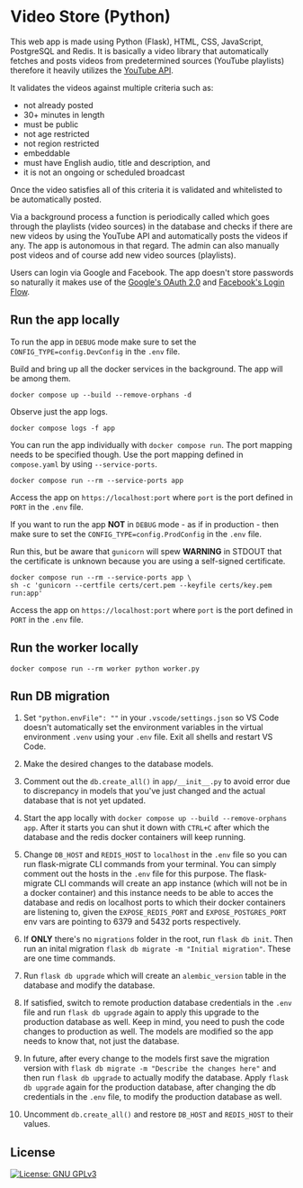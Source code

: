 # Video Store (Python)

This web app is made using Python (Flask), HTML, CSS, JavaScript, PostgreSQL and Redis. It is basically a video library that automatically fetches and posts videos from predetermined sources (YouTube playlists) therefore it heavily utilizes the [YouTube API](https://developers.google.com/youtube/v3/docs).

It validates the videos against multiple criteria such as:

- not already posted
- 30+ minutes in length
- must be public
- not age restricted
- not region restricted
- embeddable
- must have English audio, title and description, and
- it is not an ongoing or scheduled broadcast

Once the video satisfies all of this criteria it is validated and whitelisted to be automatically posted.

Via a background process a function is periodically called which goes through the playlists (video sources) in the database and checks if there are new videos by using the YouTube API and automatically posts the videos if any. The app is autonomous in that regard. The admin can also manually post videos and of course add new video sources (playlists).

Users can login via Google and Facebook. The app doesn't store passwords so naturally it makes use of the [Google's OAuth 2.0](https://developers.google.com/identity/protocols/oauth2) and [Facebook's Login Flow](https://developers.facebook.com/docs/facebook-login/guides/advanced/manual-flow).


## Run the app locally

To run the app in `DEBUG` mode make sure to set the `CONFIG_TYPE=config.DevConfig` in the `.env` file.

Build and bring up all the docker services in the background. The app will be among them.
``` docker
docker compose up --build --remove-orphans -d
```

Observe just the app logs.
``` docker
docker compose logs -f app
```

You can run the app individually with `docker compose run`. The port mapping needs to be specified though. Use the port mapping defined in `compose.yaml` by using `--service-ports`.

``` docker
docker compose run --rm --service-ports app
```

Access the app on `https://localhost:port` where `port` is the port defined in `PORT` in the `.env` file.

If you want to run the app **NOT** in `DEBUG` mode - as if in production - then make sure to set the `CONFIG_TYPE=config.ProdConfig` in the `.env` file.

Run this, but be aware that `gunicorn` will spew **WARNING** in STDOUT that the certificate is unknown because you are using a self-signed certificate.
``` docker
docker compose run --rm --service-ports app \
sh -c 'gunicorn --certfile certs/cert.pem --keyfile certs/key.pem run:app'
```

Access the app on `https://localhost:port` where `port` is the port defined in `PORT` in the `.env` file.


## Run the worker locally

``` docker
docker compose run --rm worker python worker.py
```


## Run DB migration

1. Set `"python.envFile": ""` in your `.vscode/settings.json` so VS Code doesn't automatically set the environment variables in the virtual environment `.venv` using your `.env` file. Exit all shells and restart VS Code.

2. Make the desired changes to the database models.

3. Comment out the `db.create_all()` in `app/__init__.py` to avoid error due to discrepancy in models that you've just changed and the actual database that is not yet updated.

4. Start the app locally with `docker compose up --build --remove-orphans app`. After it starts you can shut it down with `CTRL+C` after which the database and the redis docker containers will keep running.

5. Change `DB_HOST` and `REDIS_HOST` to `localhost` in the `.env` file so you can run flask-migrate CLI commands from your terminal. You can simply comment out the hosts in the `.env` file for this purpose. The flask-migrate CLI commands will create an app instance (which will not be in a docker container) and this instance needs to be able to acces the database and redis on localhost ports to which their docker containers are listening to, given the `EXPOSE_REDIS_PORT` and `EXPOSE_POSTGRES_PORT` env vars are pointing to 6379 and 5432 ports respectively.

6. If **ONLY** there's no `migrations` folder in the root, run `flask db init`. Then run an inital migration `flask db migrate -m "Initial migration"`. These are one time commands.

7. Run `flask db upgrade` which will create an `alembic_version` table in the database and modify the database.

8. If satisfied, switch to remote production database credentials in the `.env` file and run `flask db upgrade` again to apply this upgrade to the production database as well. Keep in mind, you need to push the code changes to production as well. The models are modified so the app needs to know that, not just the database.

9. In future, after every change to the models first save the migration version with `flask db migrate -m "Describe the changes here"` and then run `flask db upgrade` to actually modify the database. Apply `flask db upgrade` again for the production database, after changing the db credentials in the `.env` file, to modify the production database as well.

10. Uncomment `db.create_all()` and restore `DB_HOST` and `REDIS_HOST` to their values.


## License

[![License: GNU GPLv3](https://img.shields.io/badge/License-GPLv3-blue.svg?label=License)](/LICENSE "License: GNU GPLv3")